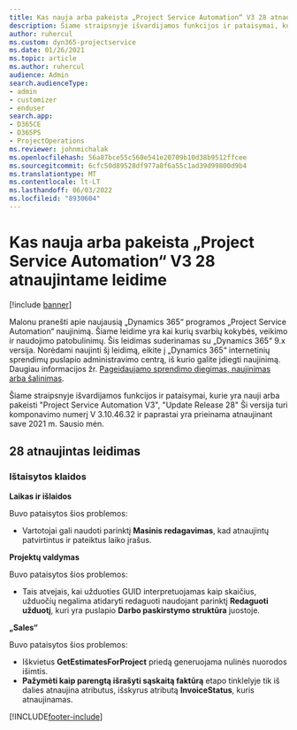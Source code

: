 ```yaml
---
title: Kas nauja arba pakeista „Project Service Automation“ V3 28 atnaujintame leidime
description: Šiame straipsnyje išvardijamos funkcijos ir pataisymai, kuriuos galima rasti "Project Service Automation Update Release 28", V3.
author: ruhercul
ms.custom: dyn365-projectservice
ms.date: 01/26/2021
ms.topic: article
ms.author: ruhercul
audience: Admin
search.audienceType:
- admin
- customizer
- enduser
search.app:
- D365CE
- D365PS
- ProjectOperations
ms.reviewer: johnmichalak
ms.openlocfilehash: 56a87bce55c560e541e20709b10d38b9512ffcee
ms.sourcegitcommit: 6cfc50d89528df977a8f6a55c1ad39d99800d9b4
ms.translationtype: MT
ms.contentlocale: lt-LT
ms.lasthandoff: 06/03/2022
ms.locfileid: "8930604"
---
```

# <a name="whats-new-or-changed-in-project-service-automation-update-release-28-v3"></a>Kas nauja arba pakeista „Project Service Automation“ V3 28 atnaujintame leidime

[!include [banner](../includes/psa-now-project-operations.md)]

Malonu pranešti apie naujausią „Dynamics 365“ programos „Project Service Automation“ naujinimą. Šiame leidime yra kai kurių svarbių kokybės, veikimo ir naudojimo patobulinimų. Šis leidimas suderinamas su „Dynamics 365“ 9.x versija. Norėdami naujinti šį leidimą, eikite į „Dynamics 365“ internetinių sprendimų puslapio administravimo centrą, iš kurio galite įdiegti naujinimą. Daugiau informacijos žr. [Pageidaujamo sprendimo diegimas, naujinimas arba šalinimas](/power-platform/admin/install-remove-preferred-solution).

Šiame straipsnyje išvardijamos funkcijos ir pataisymai, kurie yra nauji arba pakeisti "Project Service Automation V3", "Update Release 28" Ši versija turi komponavimo numerį V 3.10.46.32 ir paprastai yra prieinama atnaujinant save 2021 m. Sausio mėn.

## <a name="update-release-28"></a>28 atnaujintas leidimas

### <a name="bug-fixes"></a>Ištaisytos klaidos

**Laikas ir išlaidos**

Buvo pataisytos šios problemos:

- Vartotojai gali naudoti parinktį **Masinis redagavimas**, kad atnaujintų patvirtintus ir pateiktus laiko įrašus.

**Projektų valdymas**

Buvo pataisytos šios problemos:

- Tais atvejais, kai užduoties GUID interpretuojamas kaip skaičius, užduočių negalima atidaryti redaguoti naudojant parinktį **Redaguoti užduotį**, kuri yra puslapio **Darbo paskirstymo struktūra** juostoje.

**„Sales“**

Buvo pataisytos šios problemos:

- Iškvietus **GetEstimatesForProject** priedą generuojama nulinės nuorodos išimtis.
- **Pažymėti kaip parengtą išrašyti sąskaitą faktūrą** etapo tinklelyje tik iš dalies atnaujina atributus, išskyrus atributą **InvoiceStatus**, kuris atnaujinamas.



[!INCLUDE[footer-include](../includes/footer-banner.md)]
